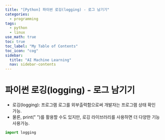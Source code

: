 ```yaml
---
title: "[Python] 파이썬 로깅(logging) - 로그 남기기" 
categories:
  - programming
tags:
  - python
  - linux
use_math: true
toc: true
toc_label: "My Table of Contents"
toc_icon: "cog"
sidebar:
  title: "AI Machine Learning"
  nav: sidebar-contents
---
```


# 파이썬 로깅(logging) - 로그 남기기

* 로깅(logging): 프로그램 로그를 외부출력함으로써 개발자는 프로그램 상태 확인 가능. 
* 물론, print(" ")를 활용할 수도 있지만, 로깅 라이브러리를 사용하면 더 다양한 기능 사용가능.


```python
import logging
```
